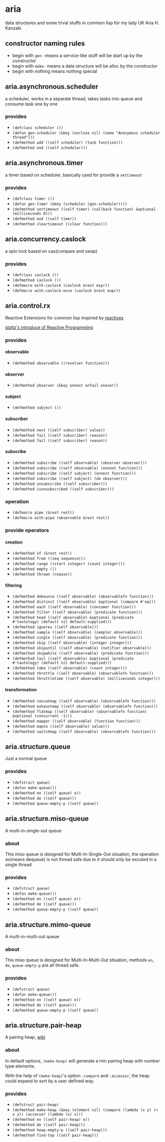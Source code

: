# aria
data structures and some trival stuffs in common lisp for my lady UK Aria H. Kanzaki

## constructor naming rules 
- begin with `gen-` means a service-like stuff will be start up by the constructor
- begin with `make-` means a data structure will be alloc by the constructor
- begin with nothing means nothing special

## aria.asynchronous.scheduler
a scheduler, works in a separate thread, takes tasks into queue and consume task one by one

### provides
- `(defclass scheduler ())`
- `(defun gen-scheduler (&key (onclose nil) (name "Anonymous scheduler thread")))`
- `(defmethod add ((self scheduler) (task function)))`
- `(defmethod end ((self scheduler)))`

## aria.asynchronous.timer
a timer based on scheduler, basically used for provide a `settimeout`

### provides
- `(defclass timer ())`
- `(defun gen-timer (&key (scheduler (gen-scheduler))))`
- `(defmethod settimeout ((self timer) (callback function) &optional (milliseconds 0)))`
- `(defmethod end ((self timer))`
- `(defmethod cleartimeout ((clear function)))`

## aria.concurrency.caslock
a spin lock based on cas(compare and swap)

### provides
- `(defclass caslock ())`
- `(defmethod caslock ())`
- `(defmacro with-caslock (caslock &rest expr))`
- `(defmacro with-caslock-once (caslock &rest expr))`

## aria.control.rx
Reactive Extensions for common lisp inspired by [reactivex](http://reactivex.io/)

[staltz's introduce of Reactive Programming](https://gist.github.com/staltz/868e7e9bc2a7b8c1f754)

### provides

#### observable
- `(defmethod observable ((revolver function)))`

#### observer
- `(defmethod observer (&key onnext onfail onover))`

#### subject
- `(defmethod subject ())`

#### subscriber
- `(defmethod next ((self subscriber) value))`
- `(defmethod fail ((self subscriber) reason))`
- `(defmethod fail ((self subscriber) reason))`

#### subscribe
- `(defmethod subscribe ((self observable) (observer observer)))`
- `(defmethod subscribe ((self observable) (onnext function)))`
- `(defmethod subscribe ((self subject) (onnext function)))`
- `(defmethod subscribe ((self subject) (ob observer)))`
- `(defmethod unsubscribe ((self subscriber)))`
- `(defmethod isunsubscribed ((self subscriber)))`

### operation
- `(defmacro pipe (&rest rest))`
- `(defmacro with-pipe (observable &rest rest))`

### provide operators

#### creation
- `(defmethod of (&rest rest))`
- `(defmethod from ((seq sequence)))`
- `(defmethod range ((start integer) (count integer)))`
- `(defmethod empty ())`
- `(defmethod thrown (reason))`

#### filtering
- `(defmethod debounce ((self observable) (observablefn function)))`
- `(defmethod distinct ((self observable) &optional (compare #'eq)))`
- `(defmethod each ((self observable) (consumer function)))`
- `(defmethod filter ((self observable) (predicate function)))`
- `(defmethod head ((self observable) &optional (predicate #'tautology) (default nil default-supplied)))`
- `(defmethod ignores ((self observable)))`
- `(defmethod sample ((self observable) (sampler observable)))`
- `(defmethod single ((self observable) (predicate function)))`
- `(defmethod skip ((self observable) (integer integer)))`
- `(defmethod skipuntil ((self observable) (notifier observable)))`
- `(defmethod skipwhile ((self observable) (predicate function)))`
- `(defmethod tail ((self observable) &optional (predicate #'tautology) (default nil default-supplied)))`
- `(defmethod take ((self observable) (count integer)))`
- `(defmethod throttle ((self observable) (observablefn function)))`
- `(defmethod throttletime ((self observable) (milliseconds integer)))`

#### transformation
- `(defmethod concatmap ((self observable) (observablefn function)))`
- `(defmethod exhaustmap ((self observable) (observablefn function)))`
- `(defmethod flatmap ((self observable) (observablefn function) &optional (concurrent -1)))`
- `(defmethod mapper ((self observable) (function function)))`
- `(defmethod mapto ((self observable) value)))`
- `(defmethod switchmap ((self observable) (observablefn function)))`

## aria.structure.queue
Just a normal queue

### provides
- `(defstruct queue)`
- `(defun make-queue())`
- `(defmethod en ((self queue) e))`
- `(defmethod de ((self queue)))`
- `(defmethod queue-empty-p ((self queue))`

## aria.structure.miso-queue
A multi-in-single-out queue

### about
This miso queue is designed for Multi-In-Single-Out situation, the operation `de`(means dequeue) is not thread safe due to it should only be excuted in a single thread

### provides
- `(defstruct queue)`
- `(defun make-queue())`
- `(defmethod en ((self queue) e))`
- `(defmethod de ((self queue)))`
- `(defmethod queue-empty-p ((self queue))`

## aria.structure.mimo-queue
A multi-in-multi-out queue

### about
This miso queue is designed for Multi-In-Multi-Out situation, methods `en`, `de`, `queue-empty-p` are all thread safe.

### provides
- `(defstruct queue)`
- `(defun make-queue())`
- `(defmethod en ((self queue) e))`
- `(defmethod de ((self queue)))`
- `(defmethod queue-empty-p ((self queue))`

## aria.structure.pair-heap
A pairing heap, [wiki](https://en.wikipedia.org/wiki/Pairing_heap)

### about
In default options, `(make-heap)` will generate a min pairing heap with number type elements.

With the help of `(make-heap)`'s option `:compare` and `:accessor`, the heap could expand to sort by a user defined way.

### provides
- `(defstruct pair-heap)`
- `(defmethod make-heap (&key (element nil) (compare (lambda (x y) (< x y)) (accessor (lambda (x) x)))`
- `(defmethod en ((self pair-heap) e))`
- `(defmethod de ((self pair-heap)))`
- `(defmethod heap-empty-p ((self pair-heap)))`
- `(defmethod find-top ((self pair-heap)))`

